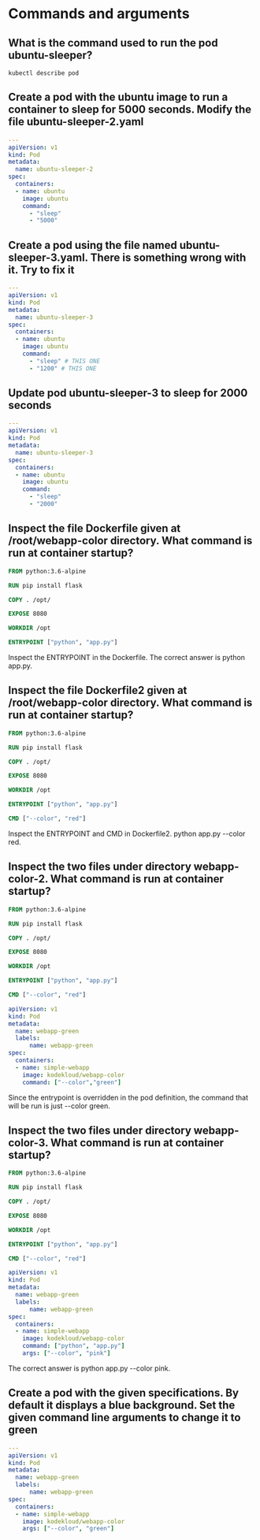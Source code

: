 # Commands and arguments

## What is the command used to run the pod ubuntu-sleeper?

`kubectl describe pod`

## Create a pod with the ubuntu image to run a container to sleep for 5000 seconds. Modify the file ubuntu-sleeper-2.yaml

```yaml
---
apiVersion: v1
kind: Pod
metadata:
  name: ubuntu-sleeper-2
spec:
  containers:
  - name: ubuntu
    image: ubuntu
    command:
      - "sleep"
      - "5000"
```

## Create a pod using the file named ubuntu-sleeper-3.yaml. There is something wrong with it. Try to fix it

```yaml
---
apiVersion: v1
kind: Pod
metadata:
  name: ubuntu-sleeper-3
spec:
  containers:
  - name: ubuntu
    image: ubuntu
    command:
      - "sleep" # THIS ONE
      - "1200" # THIS ONE
```

## Update pod ubuntu-sleeper-3 to sleep for 2000 seconds

```yaml
---
apiVersion: v1 
kind: Pod 
metadata:
  name: ubuntu-sleeper-3 
spec:
  containers:
  - name: ubuntu
    image: ubuntu
    command:
      - "sleep"
      - "2000"
```

## Inspect the file Dockerfile given at /root/webapp-color directory. What command is run at container startup?

```Dockerfile
FROM python:3.6-alpine

RUN pip install flask

COPY . /opt/

EXPOSE 8080

WORKDIR /opt

ENTRYPOINT ["python", "app.py"]
```

Inspect the ENTRYPOINT in the Dockerfile. The correct answer is python app.py.

## Inspect the file Dockerfile2 given at /root/webapp-color directory. What command is run at container startup?

```Dockerfile
FROM python:3.6-alpine

RUN pip install flask

COPY . /opt/

EXPOSE 8080

WORKDIR /opt

ENTRYPOINT ["python", "app.py"]

CMD ["--color", "red"]
```

Inspect the ENTRYPOINT and CMD in Dockerfile2. python app.py --color red.

## Inspect the two files under directory webapp-color-2. What command is run at container startup?

```Dockerfile
FROM python:3.6-alpine

RUN pip install flask

COPY . /opt/

EXPOSE 8080

WORKDIR /opt

ENTRYPOINT ["python", "app.py"]

CMD ["--color", "red"]
```

```yaml
apiVersion: v1 
kind: Pod 
metadata:
  name: webapp-green
  labels:
      name: webapp-green 
spec:
  containers:
  - name: simple-webapp
    image: kodekloud/webapp-color
    command: ["--color","green"]
```

Since the entrypoint is overridden in the pod definition, the command that will be run is just --color green.

## Inspect the two files under directory webapp-color-3. What command is run at container startup?

```Dockerfile
FROM python:3.6-alpine

RUN pip install flask

COPY . /opt/

EXPOSE 8080

WORKDIR /opt

ENTRYPOINT ["python", "app.py"]

CMD ["--color", "red"]
```

```yaml
apiVersion: v1 
kind: Pod 
metadata:
  name: webapp-green
  labels:
      name: webapp-green 
spec:
  containers:
  - name: simple-webapp
    image: kodekloud/webapp-color
    command: ["python", "app.py"]
    args: ["--color", "pink"]
```

The correct answer is python app.py --color pink.

## Create a pod with the given specifications. By default it displays a blue background. Set the given command line arguments to change it to green

```yaml
---
apiVersion: v1 
kind: Pod 
metadata:
  name: webapp-green
  labels:
      name: webapp-green 
spec:
  containers:
  - name: simple-webapp
    image: kodekloud/webapp-color
    args: ["--color", "green"]
```
